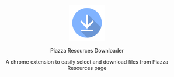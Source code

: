 <p align="center">
  <img src="https://raw.githubusercontent.com/flora15/Piazza-Resources-Downloader/master/images/download_symbol.png" width="100" title="download symbol">
</p>

<center>
Piazza Resources Downloader

A chrome extension to easily select and download files from Piazza Resources page
</center>

